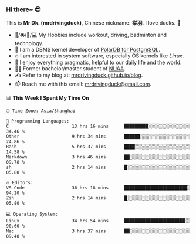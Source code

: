 ### Hi there~ 😎

This is **Mr Dk. (mrdrivingduck)**, Chinese nickname: **棠羽**. I love ducks. 🦆

- 💪/🚘/🏸/💻 My Hobbies include workout, driving, badminton and technology.
- 🍊 I am a DBMS kernel developer of [PolarDB for PostgreSQL](https://github.com/ApsaraDB/PolarDB-for-PostgreSQL).
- 🔥 I am interested in system software, especially OS kernels like *Linux*.
- 🔧 I enjoy everything pragmatic, helpful to our daily life and the world.
- 👨‍🎓 Former bachelor/master student of [NUAA](https://en.wikipedia.org/wiki/Nanjing_University_of_Aeronautics_and_Astronautics).
- ✍ Refer to my blog at: [mrdrivingduck.github.io/blog](https://mrdrivingduck.github.io/blog/).
- 📫 Reach me with this email: [mrdrivingduck@gmail.com](mailto:mrdrivingduck@gmail.com).

<!--START_SECTION:waka-->
📊 **This Week I Spent My Time On** 

```text
🕑︎ Time Zone: Asia/Shanghai

💬 Programming Languages: 
C                        13 hrs 16 mins      █████████░░░░░░░░░░░░░░░░   34.46 % 
Other                    9 hrs 34 mins       ██████░░░░░░░░░░░░░░░░░░░   24.86 % 
Bash                     5 hrs 37 mins       ████░░░░░░░░░░░░░░░░░░░░░   14.58 % 
Markdown                 3 hrs 46 mins       ██░░░░░░░░░░░░░░░░░░░░░░░   09.78 % 
sh                       2 hrs 14 mins       █░░░░░░░░░░░░░░░░░░░░░░░░   05.80 % 

🔥 Editors: 
VS Code                  36 hrs 18 mins      ████████████████████████░   94.20 % 
Zsh                      2 hrs 14 mins       █░░░░░░░░░░░░░░░░░░░░░░░░   05.80 % 

💻 Operating System: 
Linux                    34 hrs 54 mins      ███████████████████████░░   90.60 % 
Mac                      3 hrs 37 mins       ██░░░░░░░░░░░░░░░░░░░░░░░   09.40 % 
```


<!--END_SECTION:waka-->

<!-- ![Mr Dk.'s GitHub Stats](https://github-readme-stats.vercel.app/api?username=mrdrivingduck&count_private&show_icons=true&theme=buefy) -->

<!-- ![Most Used Languages](https://github-readme-stats.vercel.app/api/top-langs/?username=mrdrivingduck&exclude_repo=mips32-CPU,snort-tcp-socket&theme=buefy&layout=compact&langs_count=10) -->


<!--
**mrdrivingduck/mrdrivingduck** is a ✨ _special_ ✨ repository because its `README.md` (this file) appears on your GitHub profile.

Here are some ideas to get you started:

- 🔭 I’m currently working on ...
- 🌱 I’m currently learning ...
- 👯 I’m looking to collaborate on ...
- 🤔 I’m looking for help with ...
- 💬 Ask me about ...
- 📫 How to reach me: ...
- 😄 Pronouns: ...
- ⚡ Fun fact: ...
-->
